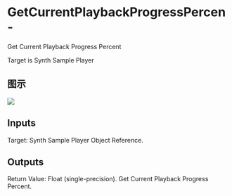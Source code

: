 # GetCurrentPlaybackProgressPercen-

Get Current Playback Progress Percent

Target is Synth Sample Player

## 图示

![]($-20221218-21063218.png)

## Inputs

Target: Synth Sample Player Object Reference.  

## Outputs

Return Value: Float (single-precision). Get Current Playback Progress Percent.

